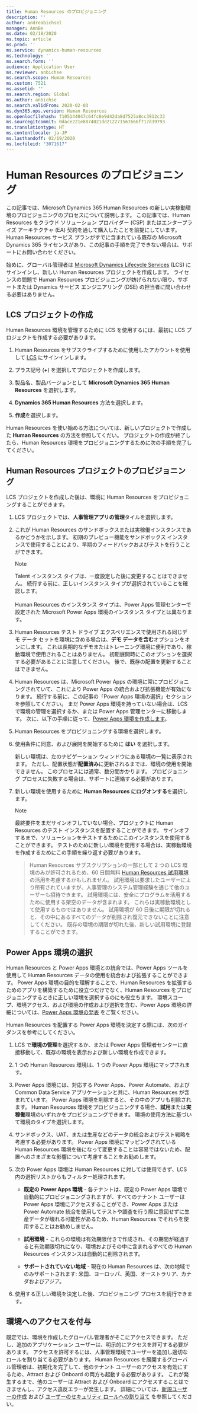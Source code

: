 ```yaml
---
title: Human Resources のプロビジョニング
description: ''
author: andreabichsel
manager: AnnBe
ms.date: 02/18/2020
ms.topic: article
ms.prod: ''
ms.service: dynamics-human-resources
ms.technology: ''
ms.search.form: ''
audience: Application User
ms.reviewer: anbichse
ms.search.scope: Human Resources
ms.custom: 7521
ms.assetid: ''
ms.search.region: Global
ms.author: anbichse
ms.search.validFrom: 2020-02-03
ms.dyn365.ops.version: Human Resources
ms.openlocfilehash: f105144047c64fc8e9d42da8d7525a8cc3912c33
ms.sourcegitcommit: 0dace221e8874021dd212271567666f717d39793
ms.translationtype: HT
ms.contentlocale: ja-JP
ms.lasthandoff: 02/19/2020
ms.locfileid: "3071617"
---
```

# <a name="provision-human-resources"></a>Human Resources のプロビジョニング

この記事では、Microsoft Dynamics 365 Human Resources の新しい実稼動環境のプロビジョニングのプロセスについて説明します。 この記事では、Human Resources をクラウド ソリューション プロバイダー (CSP) またはエンタープライズ アーキテクチャ (EA) 契約を通して購入したことを前提にしています。 Human Resources サービス プランがすでに含まれている既存の Microsoft Dynamics 365 ライセンスがあり、この記事の手順を完了できない場合は、サポートにお問い合わせください。

始めに、グローバル管理者は [Microsoft Dynamics Lifecycle Services](https://lcs.dynamics.com) (LCS) にサインインし、新しい Human Resources プロジェクトを作成します。 ライセンスの問題で Human Resources プロビジョニングが妨げられない限り、サポートまたは Dynamics サービス エンジニアリング (DSE) の担当者に問い合わせる必要はありません。

## <a name="create-an-lcs-project"></a>LCS プロジェクトの作成

Human Resources 環境を管理するために LCS を使用するには、最初に LCS プロジェクトを作成する必要があります。

1. Human Resources をサブスクライブするために使用したアカウントを使用して [LCS](https://lcs.dynamics.com/Logon/Index) にサインインします。

2. プラス記号 (**+**) を選択してプロジェクトを作成します。

3. 製品名、製品バージョンとして **Microsoft Dynamics 365 Human Resources** を選択します。

4. **Dynamics 365 Human Resources** 方法を選択します。

5. **作成**を選択します。

Human Resources を使い始める方法については、新しいプロジェクトで作成した **Human Resources** の方法を参照してくだい。 プロジェクトの作成が終了したら、Human Resources 環境をプロビジョニングするために次の手順を完了してください。

## <a name="provision-a-human-resources-project"></a>Human Resources プロジェクトのプロビジョニング

LCS プロジェクトを作成した後は、環境に Human Resources をプロビジョニングすることができます。

1. LCS プロジェクトでは、**人事管理アプリの管理**タイルを選択します。

2. これが Human Resources のサンドボックスまたは実稼働インスタンスであるかどうかを示します。 初期のプレビュー機能をサンドボックス インスタンスで使用することにより、早期のフィードバックおよびテストを行うことができます。
   
    > [!NOTE]
    > Talent インスタンス タイプは、一度設定した後に変更することはできません。 続行する前に、正しいインスタンス タイプが選択されていることを確認します。</br></br>
    > Human Resources のインスタンス タイプは、Power Apps 管理センターで設定された Microsoft Power Apps 環境のインスタンス タイプとは異なります。
    
3. Human Resources テスト ドライブ エクスペリエンスで使用される同じデモ データ セットを環境に含める場合は、**デモ データを含む**オプションをオンにします。 これは長期的なデモまたはトレーニング環境に便利であり、稼動環境で使用されることはありません。  初期展開時にこのオプションを選択する必要があることに注意してください。 後で、既存の配置を更新することはできません。

4. Human Resources は、Microsoft Power Apps の環境に常にプロビジョニングされていて、これにより Power Apps の統合および拡張機能が有効になります。 続行する前に、この記事の「Power Apps 環境の選択」セクションを参照してください。 まだ Power Apps 環境を持っていない場合は、LCS で環境の管理を選択するか、または Power Apps 管理センターに移動します。 次に、以下の手順に従って、[Power Apps 環境を作成します](https://docs.microsoft.com/powerapps/administrator/create-environment)。

5. Human Resources をプロビジョニングする環境を選択します。

6. 使用条件に同意、および展開を開始するために **はい** を選択します。

   新しい環境は、左のナビゲーション ウィンドウにある環境の一覧に表示されます。 ただし、配置状態が**配置済み**に更新されるまでは、環境の使用を開始できません。 このプロセスには通常、数分間かかります。 プロビジョニング プロセスに失敗する場合は、サポートに連絡する必要があります。

7. 新しい環境を使用するために **Human Resources にログオンする**を選択します。

    > [!NOTE]
    > 最終要件をまだサインオフしていない場合、プロジェクトに Human Resources のテスト インスタンスを配置することができます。 サインオフするまで、ソリューションをテストするためにこのインスタンスを使用することができます。 テストのために新しい環境を使用する場合は、実稼動環境を作成するためにこの手順を繰り返す必要があります。

    > Human Resources サブスクリプションの一部として 2 つの LCS 環境のみが許可されるため、60 日間無料 [Human Resources 試用環境](https://dynamics.microsoft.com/talent/overview/) の活用を考慮するかもしれません。 試用環境は要求したユーザーにより所有されていますが、人事管理のシステム管理経験を通じて他のユーザーも招待できます。 試用環境には、安全にプログラムを活用するために使用する架空のデータが含まれます。 これらは実稼動環境として使用するものではありません。 試用環境が 60 日後に期限が切れると、その中にあるすべてのデータが削除され復元できないことに注意してください。 既存の環境の期限が切れた後、新しい試用環境に登録することができます。

## <a name="select-a-power-apps-environment"></a>Power Apps 環境の選択

Human Resources と Power Apps 環境との統合では、Power Apps ツールを使用して Human Resources データの使用を統合および拡張することができます。 Power Apps 環境の目的を理解することで、Human Resources を拡張するためのアプリを構築するために役立つだけでなく、Human Resources をプロビジョニングするときに正しい環境を選択するのにも役立ちます。 環境スコープ、環境アクセス、および環境の作成および選択を含む、Power Apps 環境の詳細については、[Power Apps 環境の発表](https://powerapps.microsoft.com/blog/powerapps-environments/) をご覧ください。 

Human Resources を配置する Power Apps 環境を決定する際には、次のガイダンスを参考にしてください。 

1. LCS で**環境の管理**を選択するか、または Power Apps 管理者センターに直接移動して、既存の環境を表示および新しい環境を作成できます。

2. 1 つの Human Resources 環境は、1 つの Power Apps 環境にマップされます。

3. Power Apps 環境には、対応する Power Apps、Power Automate、および Common Data Service アプリケーションと共に、Human Resources が含まれています。 Power Apps 環境を削除すると、その中のアプリも削除されます。 Human Resources 環境をプロビジョニングする場合、**試用**または**実稼働**環境のいずれかをプロビジョニングできます。 環境の使用方法に基づいて環境のタイプを選択します。 

4. サンドボックス、UAT、または生産などのデータの統合およびテスト戦略を考慮する必要があります。 Power Apps 環境にマッピングされている Human Resources 環境を後になって変更することは容易ではないため、配置へのさまざまな影響について考慮することをお勧めします。

5. 次の Power Apps 環境は Human Resources に対しては使用できず、LCS 内の選択リストからもフィルター処理されます。
 
    - **既定の Power Apps 環境** - 各テナントは、既定の Power Apps 環境で自動的にプロビジョニングされますが、すべてのテナント ユーザーは Power Apps 環境にアクセスすることができ、Power Apps または Power Automate 統合を使用してテストや調査を行う際に意図せずに生産データが壊れる可能性があるため、Human Resources でそれらを使用することはお勧めしません。
   
    - **試用環境** - これらの環境は有効期限付きで作成され、その期間が経過すると有効期限切れになり、環境およびその中に含まれるすべての Human Resources インスタンスは自動的に削除されます。
   
    - **サポートされていない地域** - 現在の Human Resources は、次の地域でのみサポートされます: 米国、ヨーロッパ、英国、オーストラリア、カナダおよびアジア。
  
6. 使用する正しい環境を決定した後、プロビジョニング プロセスを続行できます。 
 
## <a name="grant-access-to-the-environment"></a>環境へのアクセスを付与

既定では、環境を作成したグローバル管理者がそこにアクセスできます。 ただし、追加のアプリケーション ユーザーは、明示的にアクセスを許可する必要があります。 アクセスを許可するには、人事管理環境でユーザーを追加し適切なロールを割り当てる必要があります。 Human Resources を展開するグローバル管理者は、初期化を完了して、他のテナント ユーザーのアクセスを有効にするため、Attract および Onboard の両方も起動する必要があります。  これが発生するまで、他のユーザーは Attract および Onboard にアクセスすることはできませんし、アクセス違反エラーが発生します。 詳細については、[新規ユーザーの作成](https://docs.microsoft.com/dynamics365/unified-operations/dev-itpro/sysadmin/tasks/create-new-users) および [ユーザーのセキュリティ ロールへの割り当て](https://docs.microsoft.com/dynamics365/unified-operations/dev-itpro/sysadmin/tasks/assign-users-security-roles) を参照してください。 
